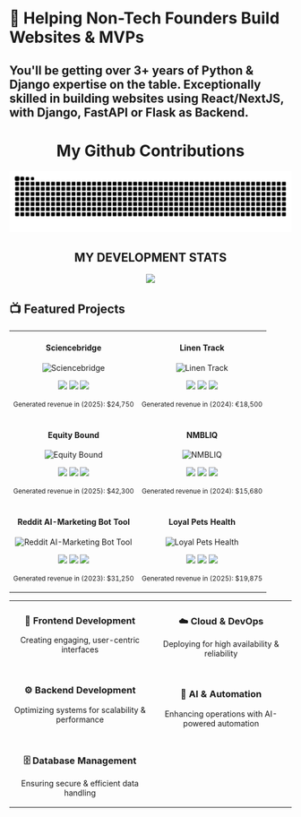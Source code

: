 # 🚀 Helping Non-Tech Founders Build Websites & MVPs
## You'll be getting over 3+ years of Python & Django expertise on the table. Exceptionally skilled in building websites using React/NextJS, with Django, FastAPI or Flask as Backend.

<div align="center">
<h1>My Github Contributions</h1>
  <picture>
    <source media="(prefers-color-scheme: dark)" srcset="https://github.com/TalhaBruh/Github-ReadME/blob/output/github-contribution-grid-snake-dark.svg" />
    <source media="(prefers-color-scheme: light)" srcset="https://github.com/TalhaBruh/Github-ReadME/blob/output/github-contribution-grid-snake.svg" />
    <img alt="github-snake" src="https://github.com/TalhaBruh/Github-ReadME/blob/output/github-contribution-grid-snake.svg" />
  </picture></br>
</div>

<div align=center> 
  <h2>MY DEVELOPMENT STATS</h2>
  <img src="https://github-profile-summary-cards.vercel.app/api/cards/profile-details?username=TalhaBruh&theme=algolia">
</div>

## 📺 Featured Projects

<div align="center">
  <table>
    <tr>
      <td align="center">
        <h4>Sciencebridge</h4>
        <img src="/api/placeholder/480/320" width="480" height="320" alt="Sciencebridge">
        <p>
          <img src="https://skillicons.dev/icons?i=react" height="40">
          <img src="https://skillicons.dev/icons?i=nextjs" height="40">
          <img src="https://skillicons.dev/icons?i=tailwind" height="40">
        </p>
        <p><small>Generated revenue in (2025): $24,750</small></p>
      </td>
      <td align="center">
        <h4>Linen Track</h4>
        <img src="/api/placeholder/480/320" width="480" height="320" alt="Linen Track">
        <p>
          <img src="https://skillicons.dev/icons?i=django" height="40">
          <img src="https://skillicons.dev/icons?i=python" height="40">
          <img src="https://skillicons.dev/icons?i=postgres" height="40">
        </p>
        <p><small>Generated revenue in (2024): €18,500</small></p>
      </td>
    </tr>
    <tr>
      <td align="center">
        <h4>Equity Bound</h4>
        <img src="/api/placeholder/480/320" width="480" height="320" alt="Equity Bound">
        <p>
          <img src="https://skillicons.dev/icons?i=fastapi" height="40">
          <img src="https://skillicons.dev/icons?i=typescript" height="40">
          <img src="https://skillicons.dev/icons?i=mongodb" height="40">
        </p>
        <p><small>Generated revenue in (2025): $42,300</small></p>
      </td>
      <td align="center">
        <h4>NMBLIQ</h4>
        <img src="/api/placeholder/480/320" width="480" height="320" alt="NMBLIQ">
        <p>
          <img src="https://skillicons.dev/icons?i=nodejs" height="40">
          <img src="https://skillicons.dev/icons?i=express" height="40">
          <img src="https://skillicons.dev/icons?i=firebase" height="40">
        </p>
        <p><small>Generated revenue in (2024): $15,680</small></p>
      </td>
    </tr>
    <tr>
      <td align="center">
        <h4>Reddit AI-Marketing Bot Tool</h4>
        <img src="/api/placeholder/480/320" width="480" height="320" alt="Reddit AI-Marketing Bot Tool">
        <p>
          <img src="https://skillicons.dev/icons?i=react" height="40">
          <img src="https://skillicons.dev/icons?i=flask" height="40">
          <img src="https://skillicons.dev/icons?i=aws" height="40">
        </p>
        <p><small>Generated revenue in (2023): $31,250</small></p>
      </td>
      <td align="center">
        <h4>Loyal Pets Health</h4>
        <img src="/api/placeholder/480/320" width="480" height="320" alt="Loyal Pets Health">
        <p>
          <img src="https://skillicons.dev/icons?i=nextjs" height="40">
          <img src="https://skillicons.dev/icons?i=tailwind" height="40">
          <img src="https://skillicons.dev/icons?i=vercel" height="40">
        </p>
        <p><small>Generated revenue in (2025): $19,875</small></p>
      </td>
    </tr>
  </table>
</div>

<div align="center">
  <table>
    <tr>
      <td width="50%" align="center" valign="top">
        <h3>🎨 Frontend Development</h3>
        <p>Creating engaging, user-centric interfaces</p>
        <br>
        <h3>⚙️ Backend Development</h3>
        <p>Optimizing systems for scalability & performance</p>
        <br>
        <h3>🗄️ Database Management</h3>
        <p>Ensuring secure & efficient data handling</p>
      </td>
      <td width="50%" align="center" valign="top">
        <h3>☁️ Cloud & DevOps</h3>
        <p>Deploying for high availability & reliability</p>
        <br>
        <h3>🤖 AI & Automation</h3>
        <p>Enhancing operations with AI-powered automation</p>
      </td>
    </tr>
  </table>
</div>
